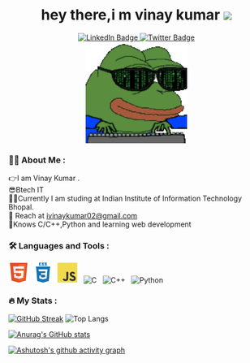 <div id="header" align="center">
  <div id="badges">
  <h1>
  hey there,i m vinay kumar
  <img src="https://media.giphy.com/media/hvRJCLFzcasrR4ia7z/giphy.gif" width="30px"/>
  </h1>
  <a href="https:https://www.linkedin.com/in/vinay-kumar-81986b224">
    <img src="https://img.shields.io/badge/LinkedIn-blue?style=for-the-badge&logo=linkedin&logoColor=white" alt="LinkedIn Badge"/>
  </a>
  <a href="https://twitter.com/squirtlelivee">
    <img src="https://img.shields.io/badge/Twitter-blue?style=for-the-badge&logo=twitter&logoColor=white" alt="Twitter Badge"/>
  </a>
  <br>
  <span align="center" ><img src="new.gif" align ="center" height="200px" width="200px" padding="40 40 px"></span>
</div>
</div>

### :man_technologist: About Me :
👉I am Vinay Kumar .<br>
😎Btech IT <br>
👨‍🎓Currently I am studing at Indian Institute of Information Technology Bhopal.<br>
📧 Reach at ivinaykumar02@gmail.com<br>
👨‍Knows C/C++,Python and learning web development<br>

### :hammer_and_wrench: Languages and Tools :
<div>
  <img src="https://github.com/devicons/devicon/blob/master/icons/html5/html5-original.svg" title="HTML5" alt="HTML" width="40" height="40"/>&nbsp;
  <img src="https://github.com/devicons/devicon/blob/master/icons/css3/css3-plain-wordmark.svg"  title="CSS3" alt="CSS" width="40" height="40"/>&nbsp;
  <img src="https://github.com/devicons/devicon/blob/master/icons/javascript/javascript-original.svg" title="JavaScript" alt="JavaScript" width="40" height="40"/>&nbsp;&nbsp;
  <img src="https://seeklogo.com/images/C/c-programming-language-logo-9B32D017B1-seeklogo.com.png" title="C" alt="C" width="40" height="40"/>&nbsp;&nbsp;
  <img src="https://seeklogo.com/images/C/c-logo-1B1817C041-seeklogo.com.png" title="C++" alt="C++" width="40" height="40"/>&nbsp;&nbsp;
  <img src="https://seeklogo.com/images/P/python-logo-A32636CAA3-seeklogo.com.png" title="Python" alt="Python" width="40" height="40"/>&nbsp;&nbsp;
 
### :fire: My Stats :
[![GitHub Streak](http://github-readme-streak-stats.herokuapp.com?user=squirtlelive&theme=dark&background=000000)](https://git.io/streak-stats)
![Top Langs](https://github-readme-stats.vercel.app/api/top-langs/?username=squirtlelive&theme=tokyonight)<br>
  
[![Anurag's GitHub stats](https://github-readme-stats.vercel.app/api?username=squirtlelive)](https://github.com/anuraghazra/github-readme-stats)<br>

[![Ashutosh's github activity graph](https://activity-graph.herokuapp.com/graph?username=squirtlelive&theme=dracula)](https://github.com/ashutosh00710/github-readme-activity-graph)<br>


   


